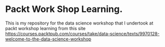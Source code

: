 # Packt Work Shop Learning.

This is my repository for the data science workshop that I undertook at packt workshop learning from this site https://courses.packtpub.com/courses/take/data-science/texts/9970128-welcome-to-the-data-science-workshop
